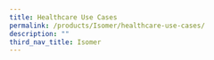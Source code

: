 ```yaml
---
title: Healthcare Use Cases
permalink: /products/Isomer/healthcare-use-cases/
description: ""
third_nav_title: Isomer
---
```


